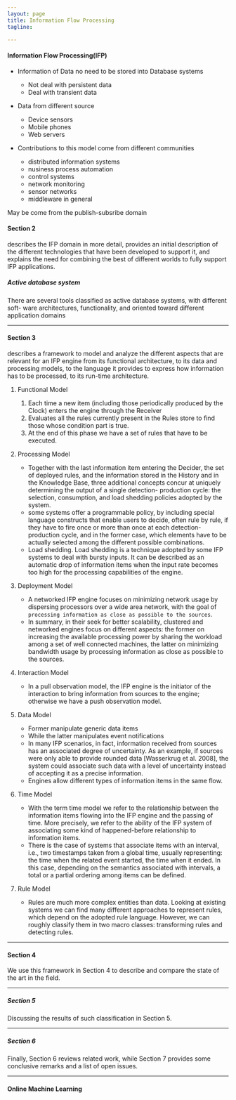 ```yaml
---
layout: page
title: Information Flow Processing
tagline: 

---
```


#### Information Flow Processing(IFP)

- Information of Data no need to be stored into Database systems
    + Not deal with persistent data
    + Deal with transient data

- Data from different source 
    + Device sensors
    + Mobile phones
    + Web servers

- Contributions to this model come from different communities
    + distributed information systems
    + nusiness process automation
    + control systems
    + network monitoring
    + sensor networks
    + middleware in general

May be come from the publish-subsribe domain


#### Section 2 

describes the IFP domain in more detail, provides an initial description of the different technologies that have been developed to support it, and explains the need for combining the best of different worlds to fully support IFP applications. 

##### Active database system

There are several tools classified as active database systems, with different soft- ware architectures, functionality, and oriented toward different application domains

---

#### Section 3 

describes a framework to model and analyze the different aspects that are relevant for an IFP engine from its functional architecture, to its data and processing models, to the language it provides to express how information has to be processed, to its run-time architecture. 

1. Functional Model
    1. Each time a new item (including those periodically produced by the Clock) enters the engine through the Receiver
    2. Evaluates all the rules currently present in the Rules store to find those whose condition part is true.
    3. At the end of this phase we have a set of rules that have to be executed.

2. Processing Model
    - Together with the last information item entering the Decider, the set of deployed rules, and the information stored in the History and in the Knowledge Base, three additional concepts concur at uniquely determining the output of a single detection- production cycle: the selection, consumption, and load shedding policies adopted by the system.
    - some systems offer a programmable policy, by including special language constructs that enable users to decide, often rule by rule, if they have to fire once or more than once at each detection-production cycle, and in the former case, which elements have to be actually selected among the different possible combinations. 
    - Load shedding. Load shedding is a technique adopted by some IFP systems to deal with bursty inputs. It can be described as an automatic drop of information items when the input rate becomes too high for the processing capabilities of the engine.

3. Deployment Model

    - A networked IFP engine focuses on minimizing network usage by dispersing processors over a wide area network, with the goal of `processing information as close as possible to the sources`.
    - In summary, in their seek for better scalability, clustered and networked engines focus on different aspects: the former on increasing the available processing power by sharing the workload among a set of well connected machines, the latter on minimizing bandwidth usage by processing information as close as possible to the sources.

4. Interaction Model 
    - In a pull observation model, the IFP engine is the initiator of the interaction to bring information from sources to the engine; otherwise we have a push observation model.
 
5. Data Model
    - Former manipulate generic data items
    - While the latter manipulates event notifications
    - In many IFP scenarios, in fact, information received from sources has an associated degree of uncertainty. As an example, if sources were only able to provide rounded data [Wasserkrug et al. 2008], the system could associate such data with a level of uncertainty instead of accepting it as a precise information.
    - Engines allow different types of information items in the same flow.

6. Time Model

    - With the term time model we refer to the relationship between the information items flowing into the IFP engine and the passing of time. More precisely, we refer to the ability of the IFP system of associating some kind of happened-before relationship to information items.
    - There is the case of systems that associate items with an interval, i.e., two timestamps taken from a global time, usually representing: the time when the related event started, the time when it ended. In this case, depending on the semantics associated with intervals, a total or a partial ordering among items can be defined.

7. Rule Model

    - Rules are much more complex entities than data. Looking at existing systems we can find many different approaches to represent rules, which depend on the adopted rule language. However, we can roughly classify them in two macro classes: transforming rules and detecting rules.

---

#### Section 4 

We use this framework in Section 4 to describe and compare the state of the art in the field.

---

##### Section 5

Discussing the results of such classification in Section 5. 

---

##### Section 6

Finally, Section 6 reviews related work, while Section 7 provides some conclusive remarks and a list of open issues.

---

#### Online Machine Learning

